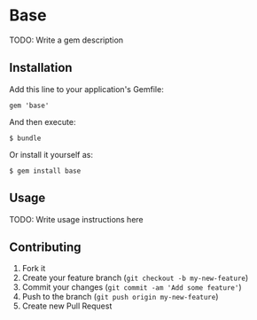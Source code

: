 # Base

TODO: Write a gem description

## Installation

Add this line to your application's Gemfile:

    gem 'base'

And then execute:

    $ bundle

Or install it yourself as:

    $ gem install base

## Usage

TODO: Write usage instructions here

## Contributing

1. Fork it
2. Create your feature branch (`git checkout -b my-new-feature`)
3. Commit your changes (`git commit -am 'Add some feature'`)
4. Push to the branch (`git push origin my-new-feature`)
5. Create new Pull Request
